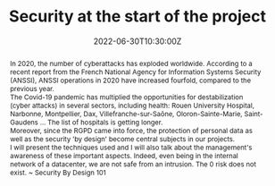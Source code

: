 ---
title: Security at the start of the project

event: Breizhcamp 2022
event_url: https://www.breizhcamp.org/

location: Rennes (Université Rennes 1)
address:
  street: 263 Av. Général Leclerc
  city: Rennes
  region: Brittany
  postcode: '35700'
  country: France

summary: At the start of the project, let's put tools for security "by design"
abstract: "In 2020, the number of cyberattacks has exploded worldwide. According to a recent report from the French National Agency for Information Systems Security (ANSSI), ANSSI operations in 2020 have increased fourfold, compared to the previous year.


The Covid-19 pandemic has multiplied the opportunities for destabilization (cyber attacks) in several sectors, including health: Rouen University Hospital, Narbonne, Montpellier, Dax, Villefranche-sur-Saône, Oloron-Sainte-Marie, Saint-Gaudens ... The list of hospitals is getting longer.


Moreover, since the RGPD came into force, the protection of personal data as well as the security 'by design' become central subjects in our projects.


I will present the techniques used and I will also talk about the management's awareness of these important aspects.
Indeed, even being in the internal network of a datacenter, we are not safe from an intrusion. The 0 risk does not exist.
~ Security By Design 101"

date: "2022-06-30T10:30:00Z"
date_end: "2022-06-30T11:25:00Z"
all_day: false

publishDate: "2022-05-17T00:00:00Z"

authors: [David Aparicio]
tags: [Security]

featured: false

image:
  caption: 'Image credit: [**Breizhcamp 2022**](https://www.breizhcamp.org/)'
  focal_point: Right

links:
#- icon: binoculars
#  icon_pack: fas
#  name: Description
#  url: https://cfp.devoxx.fr/2022/talk/LDA-6791
- icon: comments
  icon_pack: fas
  name: Feedback
  url: https://s.42l.fr/breizh2022sec
url_code: ""
url_pdf: ""
url_slides: "talks/BreizhCamp2022_La_securite_des_la_conception.pdf"
url_video: ""

slides: ""
projects: []
---